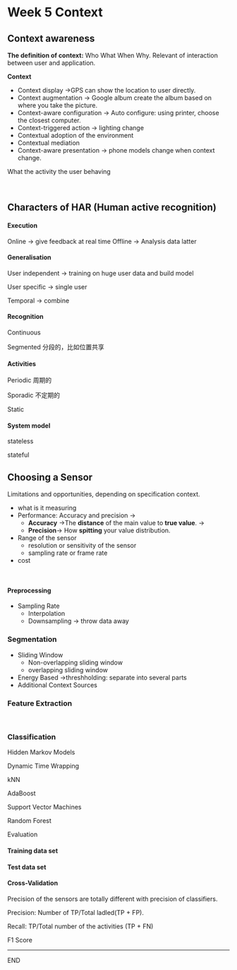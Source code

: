 # Week 5 Context

## Context awareness

**The definition of context:**
Who What When Why.
Relevant of interaction between user and application.

**Context**

* Context display ->GPS can show the location to user directly.
* Context augmentation -> Google album create the album based on where you take the picture.
* Context-aware configuration -> Auto configure: using printer, choose the closest computer.
* Context-triggered action -> lighting change
* Contextual adoption of the environment
* Contextual mediation
* Context-aware presentation -> phone models change when context change.

What the activity the user behaving

<br />

## Characters of HAR (Human active recognition)

#### Execution

Online -> give feedback at real time
Offline -> Analysis data latter

#### Generalisation

User independent -> training on huge user data and build model

User specific -> single user

Temporal -> combine


#### Recognition

Continuous

Segmented 分段的，比如位置共享


#### Activities

Periodic 周期的

Sporadic 不定期的

Static


#### System model

stateless

stateful





## Choosing a Sensor

Limitations and opportunities, depending on specification context.

* what is it measuring 
* Performance: Accuracy and precision -> 
  * **Accuracy** ->The **distance** of the main value to **true value**. ->
  * **Precision**-> How **spitting** your value distribution.
* Range of the sensor 
  * resolution or sensitivity of the sensor
  * sampling rate or frame rate
* cost

<br />

#### Preprocessing

* Sampling Rate
  * Interpolation
  * Downsampling -> throw data away

### Segmentation

* Sliding Window
  * Non-overlapping sliding window
  * overlapping sliding window
* Energy Based ->threshholding: separate into several parts
* Additional Context Sources


### Feature Extraction

<br />


### Classification

Hidden Markov Models

Dynamic Time Wrapping

kNN

AdaBoost

Support Vector Machines

Random Forest


Evaluation



#### Training data set



#### Test data set



#### Cross-Validation



Precision of the sensors are totally different with precision of classifiers.

Precision: Number of TP/Total ladled(TP + FP).

Recall: TP/Total number of the activities (TP + FN) 

F1 Score

---

END